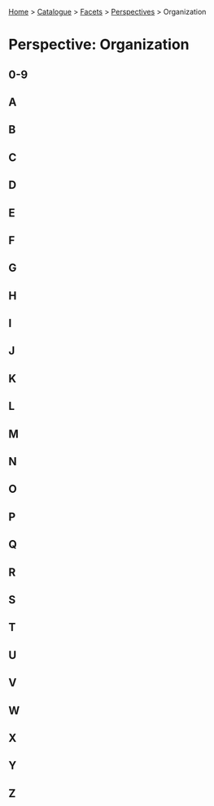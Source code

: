 [Home](../../../README.md) > [Catalogue](../../../Patterns_catalogue.md) > [Facets](../facets.md) > [Perspectives](perspectives.md) > Organization
# Perspective: Organization

## 0-9

## A

## B

## C

## D

## E

## F

## G

## H

## I

## J

## K

## L

## M

## N

## O

## P

## Q

## R

## S

## T

## U

## V

## W

## X

## Y

## Z
